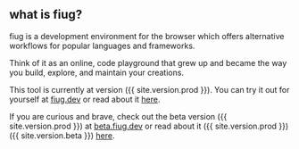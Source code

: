 ## what is fiug?

fiug is a development environment for the browser which offers alternative workflows for popular languages and frameworks.

Think of it as an online, code playground that grew up and became the way you build, explore, and maintain your creations.

This tool is currently at version ({{ site.version.prod }}).  You can try it out for yourself at [fiug.dev](https://fiug.dev) or read about it <a href="/released/v{{ site.version.prod }}.html">here</a>.

If you are curious and brave, check out the beta version ({{ site.version.prod }}) at [beta.fiug.dev](https://beta.fiug.dev) or read about it ({{ site.version.prod }}) ({{ site.version.beta }}) <a href="/present/v{{ site.version.beta }}.html">here</a>.
